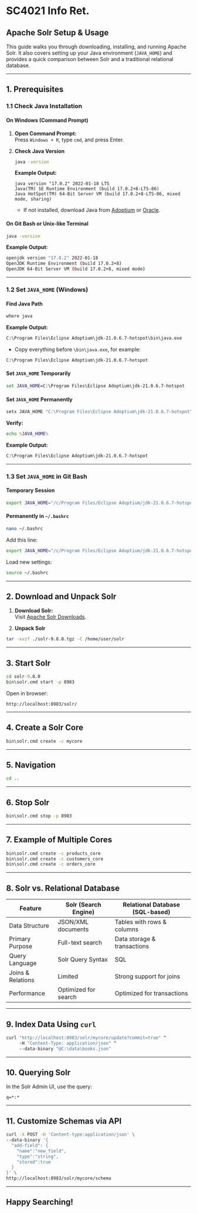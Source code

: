 # SC4021 Info Ret.

## Apache Solr Setup & Usage

This guide walks you through downloading, installing, and running Apache Solr. It also covers setting up your Java environment (`JAVA_HOME`) and provides a quick comparison between Solr and a traditional relational database.

---

## 1. Prerequisites

### 1.1 Check Java Installation

#### On Windows (Command Prompt)

1. **Open Command Prompt:**  
   Press `Windows + R`, type `cmd`, and press Enter.

2. **Check Java Version**  
   ```cmd
   java -version
   ```
   **Example Output:**
   ```
   java version "17.0.2" 2022-01-18 LTS
   Java(TM) SE Runtime Environment (build 17.0.2+8-LTS-86)
   Java HotSpot(TM) 64-Bit Server VM (build 17.0.2+8-LTS-86, mixed mode, sharing)
   ```
   - If not installed, download Java from [Adoptium](https://adoptium.net/download/) or [Oracle](https://www.oracle.com/java/technologies/downloads/).

#### On Git Bash or Unix-like Terminal
```bash
java -version
```

**Example Output:**
```bash
openjdk version "17.0.2" 2022-01-18
OpenJDK Runtime Environment (build 17.0.2+8)
OpenJDK 64-Bit Server VM (build 17.0.2+8, mixed mode)
```

---

### 1.2 Set `JAVA_HOME` (Windows)

#### Find Java Path
```cmd
where java
```

**Example Output:**
```cmd
C:\Program Files\Eclipse Adoptium\jdk-21.0.6.7-hotspot\bin\java.exe
```

- Copy everything before `\bin\java.exe`, for example:
```cmd
C:\Program Files\Eclipse Adoptium\jdk-21.0.6.7-hotspot
```

#### Set `JAVA_HOME` Temporarily
```cmd
set JAVA_HOME=C:\Program Files\Eclipse Adoptium\jdk-21.0.6.7-hotspot
```

#### Set `JAVA_HOME` Permanently
```cmd
setx JAVA_HOME "C:\Program Files\Eclipse Adoptium\jdk-21.0.6.7-hotspot" /M
```

**Verify:**
```cmd
echo %JAVA_HOME%
```

**Example Output:**
```cmd
C:\Program Files\Eclipse Adoptium\jdk-21.0.6.7-hotspot
```

---

### 1.3 Set `JAVA_HOME` in Git Bash

#### Temporary Session
```bash
export JAVA_HOME="/c/Program Files/Eclipse Adoptium/jdk-21.0.6.7-hotspot"
```

#### Permanently in `~/.bashrc`
```bash
nano ~/.bashrc
```
Add this line:
```bash
export JAVA_HOME="/c/Program Files/Eclipse Adoptium/jdk-21.0.6.7-hotspot"
```
Load new settings:
```bash
source ~/.bashrc
```

---

## 2. Download and Unpack Solr

1. **Download Solr:**  
   Visit [Apache Solr Downloads](https://solr.apache.org/downloads.html).

2. **Unpack Solr**
```bash
tar -xvzf ./solr-9.8.0.tgz -C /home/user/solr
```

---

## 3. Start Solr

```cmd
cd solr-9.8.0
bin\solr.cmd start -p 8983
```

Open in browser:
```
http://localhost:8983/solr/
```

---

## 4. Create a Solr Core
```cmd
bin\solr.cmd create -c mycore
```

---

## 5. Navigation

```cmd
cd ..
```

---

## 6. Stop Solr
```cmd
bin\solr.cmd stop -p 8983
```

---

## 7. Example of Multiple Cores

```cmd
bin\solr.cmd create -c products_core
bin\solr.cmd create -c customers_core
bin\solr.cmd create -c orders_core
```

---

## 8. Solr vs. Relational Database

| Feature | Solr (Search Engine) | Relational Database (SQL-based) |
|---------|-----------------------|---------------------------------|
| Data Structure | JSON/XML documents | Tables with rows & columns |
| Primary Purpose | Full-text search | Data storage & transactions |
| Query Language | Solr Query Syntax | SQL |
| Joins & Relations | Limited | Strong support for joins |
| Performance | Optimized for search | Optimized for transactions |

---

## 9. Index Data Using `curl`

```cmd
curl "http://localhost:8983/solr/mycore/update?commit=true" ^
     -H "Content-Type: application/json" ^
     --data-binary "@C:\data\books.json"
```

---

## 10. Querying Solr

In the Solr Admin UI, use the query:
```
q=*:*
```

---

## 11. Customize Schemas via API

```bash
curl -X POST -H 'Content-type:application/json' \
--data-binary '{
  "add-field": {
    "name":"new_field",
    "type":"string",
    "stored":true
  }
}' \
http://localhost:8983/solr/mycore/schema
```

---

## Happy Searching!

